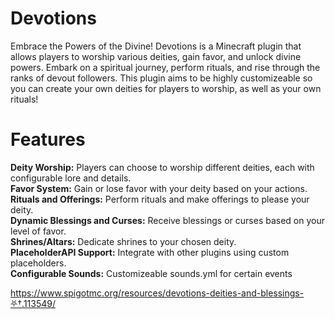 # Devotions
Embrace the Powers of the Divine!
Devotions is a Minecraft plugin that allows players to worship various deities, gain favor, and unlock divine powers. Embark on a spiritual journey, perform rituals, and rise through the ranks of devout followers. This plugin aims to be highly customizeable so you can create your own deities for players to worship, as well as your own rituals!

# Features
**Deity Worship:** Players can choose to worship different deities, each with configurable lore and details.<br>
**Favor System:** Gain or lose favor with your deity based on your actions.<br>
**Rituals and Offerings:** Perform rituals and make offerings to please your deity.<br>
**Dynamic Blessings and Curses:** Receive blessings or curses based on your level of favor.<br>
**Shrines/Altars:** Dedicate shrines to your chosen deity.<br>
**PlaceholderAPI Support:** Integrate with other plugins using custom placeholders.<br>
**Configurable Sounds:** Customizeable sounds.yml for certain events

https://www.spigotmc.org/resources/devotions-deities-and-blessings-⛧†.113549/
